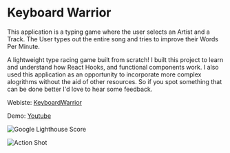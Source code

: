 # Keyboard Warrior

This application is a typing game where the user selects an Artist and a Track. The User types out the entire song and tries to improve their Words Per Minute.

A lightweight type racing game built from scratch! I built this project to learn and understand how React Hooks, and functional components work. I also used this application as an opportunity to incorporate more complex alogrithms without the aid of other resources. So if you spot something that can be done better I'd love to hear some feedback.

Webiste: [KeyboardWarrior](https://anansiomega.github.io/KeyboardWarrior/)

Demo: [Youtube](https://youtu.be/We-Cq0pJOHo)

![Google Lighthouse Score](https://user-images.githubusercontent.com/68250564/112035098-39790400-8b0d-11eb-81bd-9145b46e59bd.png)

![Action Shot](https://user-images.githubusercontent.com/68250564/112035205-5281b500-8b0d-11eb-9f41-680fc50643b3.png)
